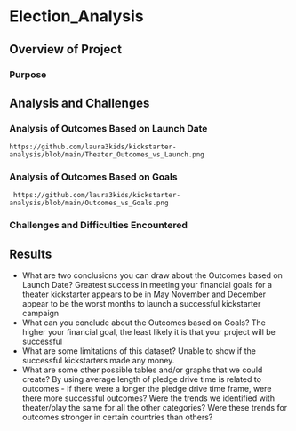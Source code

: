 # Election_Analysis

## Overview of Project
    
### Purpose
    
## Analysis and Challenges
      
### Analysis of Outcomes Based on Launch Date
     
    https://github.com/laura3kids/kickstarter-analysis/blob/main/Theater_Outcomes_vs_Launch.png
### Analysis of Outcomes Based on Goals
     https://github.com/laura3kids/kickstarter-analysis/blob/main/Outcomes_vs_Goals.png
### Challenges and Difficulties Encountered
    
## Results
    
- What are two conclusions you can draw about the Outcomes based on Launch Date?
    Greatest success in meeting your financial goals for a theater kickstarter appears to be in May
    November and December appear to be the worst months to launch a successful kickstarter campaign
- What can you conclude about the Outcomes based on Goals?
    The higher your financial goal, the least likely it is that your project will be successful
- What are some limitations of this dataset?
    Unable to show if the successful kickstarters made any money.    
- What are some other possible tables and/or graphs that we could create?
    By using average length of pledge drive time is related to outcomes - If there were a longer the pledge drive time frame, were there more successful outcomes? 
    Were the trends we identified with theater/play the same for all the other categories? 
    Were these trends for outcomes stronger in certain countries than others? 
